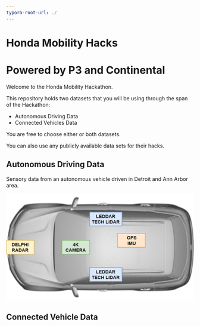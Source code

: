 ```yaml
---
typora-root-url: ./
---
```


# Honda Mobility Hacks

# Powered by P3 and Continental

Welcome to the Honda Mobility Hackathon. 

This repository holds two datasets that you will be using through the span of the Hackathon:

-  Autonomous Driving Data
- Connected Vehicles Data

You are free to choose either or both datasets. 

You can also use any publicly available data sets for their hacks.

## Autonomous Driving Data

Sensory data from an autonomous vehicle driven in Detroit and Ann Arbor area. 

![SensorLayout](/autonomous_driving_data/references/SensorLayout.png)

## Connected Vehicle Data



